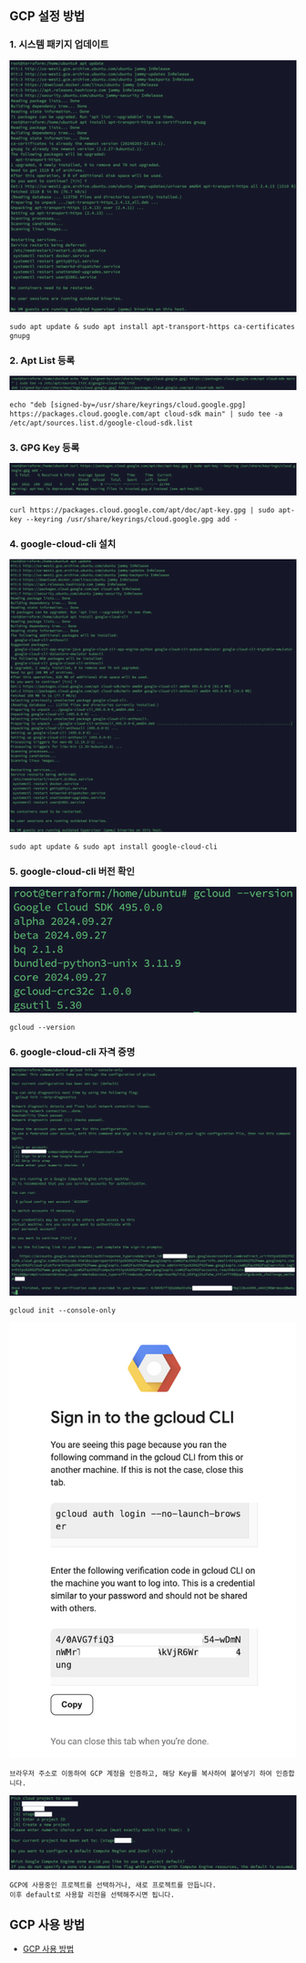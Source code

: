 ## GCP 설정 방법
### 1. 시스템 패키지 업데이트
![System Package Update](./Image/gcp/PackageUpdate.png)
```
sudo apt update & sudo apt install apt-transport-https ca-certificates gnupg
```

### 2. Apt List 등록
![Apt List Add](./Image/gcp/AptListAdd.png)
```
echo "deb [signed-by=/usr/share/keyrings/cloud.google.gpg] https://packages.cloud.google.com/apt cloud-sdk main" | sudo tee -a /etc/apt/sources.list.d/google-cloud-sdk.list
```

### 3. GPG Key 등록
![Apt List Add](./Image/gcp/GpgKeyAdd.png)
```
curl https://packages.cloud.google.com/apt/doc/apt-key.gpg | sudo apt-key --keyring /usr/share/keyrings/cloud.google.gpg add -
```

### 4. google-cloud-cli 설치
![Install Google Cloud CLI](./Image/gcp/installGoogleCloud.png)
```
sudo apt update & sudo apt install google-cloud-cli
```

### 5. google-cloud-cli 버전 확인
![Google Cloud CLI Version](./Image/gcp/GCloudVersion.png)
```
gcloud --version
```

### 6. google-cloud-cli 자격 증명
![Google Cloud Console Init](./Image/gcp/Consoleinit.png)
```
gcloud init --console-only
```
![Google Cloud Console Init](./Image/gcp/BrowserCLICode.png)
```
브라우저 주소로 이동하여 GCP 계정을 인증하고, 해당 Key를 복사하여 붙어넣기 하여 인증합니다.
```
![Google Cloud Console Init](./Image/gcp/SelectProject.png)
```
GCP에 사용중인 프로젝트를 선택하거나, 새로 프로젝트를 만듭니다.
이후 default로 사용할 리전을 선택해주시면 됩니다.
```

## GCP 사용 방법
* [GCP 사용 방법](GoogleCloudStart.md)